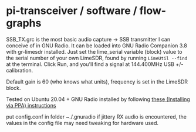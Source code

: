 # pi-transceiver / software / flow-graphs

SSB_TX.grc is the most basic audio capture -> SSB transmitter I can conceive of in GNU Radio. It can be loaded into GNU Radio Companion 3.8 with gr-limesdr installed. Just set the lime_serial variable (block) value to the serial number of your own LimeSDR, found by running `LimeUtil --find` at the terminal. Click Run, and you'll find a signal at 144.400MHz USB +/- calibration. 

Default gain is 60 (who knows what units), frequency is set in the LimeSDR block.

Tested on Ubuntu 20.04 + GNU Radio installed by following [these (Installing via PPA) instructions](https://github.com/myriadrf/gr-limesdr#linux)

put config.conf in folder ~./.gnuradio if jittery RX audio is encountered, the values in the config file may need tweaking for hardware used.
